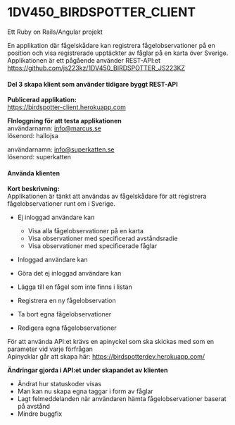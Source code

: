 # 1DV450_BIRDSPOTTER_CLIENT
Ett Ruby on Rails/Angular projekt

En applikation där fågelskådare kan registrera fågelobservationer på en position och visa registrerade upptäckter av fåglar på en karta över Sverige. Applikationen är ett pågående använder REST-API:et https://github.com/js223kz/1DV450_BIRDSPOTTER_JS223KZ

#### Del 3 skapa klient som använder tidigare byggt REST-API

**Publicerad applikation:**</br>
https://birdspotter-client.herokuapp.com

**FInloggning för att testa applikationen**</br>
användarnamn: info@marcus.se</br>
lösenord: hallojsa</br>

användarnamn: info@superkatten.se</br>
lösenord: superkatten</br>

#### Använda klienten

**Kort beskrivning:**</br>
Applikationen är tänkt att användas av fågelskådare för att registrera fågelobservationer runt om i Sverige.
  
  * Ej inloggad användare kan
      * Visa alla fågelobservationer på en karta
      * Visa observationer med specificerad avståndsradie
      * Visa observationer med specificerade fåglar
  
  * Inloggad användare kan
  * Göra det ej inloggad användare kan
  * Lägga till en fågel som inte finns i listan
  * Registrera en ny fågelobservation
  * Ta bort egna fågelobservationer
  * Redigera egna fågelobservationer

För att använda API:et krävs en apinyckel som ska skickas med som en parameter vid varje förfrågan</br> 
Apinycklar går att skapa här: https://birdspotterdev.herokuapp.com/

**Ändringar gjorda i API:et under skapandet av klienten**</br>
* Ändrat hur statuskoder visas
* Man kan nu skapa egna taggar i form av fåglar
* Lagt felmeddelanden när användaren hämta fågelobservationer baserat på avstånd
* Mindre buggfix
